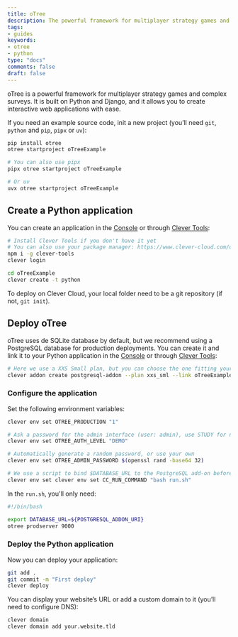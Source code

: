 ```yaml
---
title: oTree
description: The powerful framework for multiplayer strategy games and complex surveys
tags:
- guides
keywords:
- otree
- python
type: "docs"
comments: false
draft: false
---
```


oTree is a powerful framework for multiplayer strategy games and complex surveys. It is built on Python and Django, and it allows you to create interactive web applications with ease.

If you need an example source code, init a new project (you’ll need `git`, `python` and `pip`, `pipx` or `uv`):

```bash
pip install otree
otree startproject oTreeExample

# You can also use pipx
pipx otree startproject oTreeExample

# Or uv
uvx otree startproject oTreeExample
```

## Create a Python application

You can create an application in the [Console](https://console.clever-cloud.com) or through [Clever Tools](https://github.com/CleverCloud/clever-tools/):

```bash
# Install Clever Tools if you don't have it yet
# You can also use your package manager: https://www.clever-cloud.com/developers/doc/cli/install/
npm i -g clever-tools
clever login

cd oTreeExample
clever create -t python
```

To deploy on Clever Cloud, your local folder need to be a git repository (if not, `git init`).

## Deploy oTree

oTree uses de SQLite database by default, but we recommend using a PostgreSQL database for production deployments. You can create it and link it to your Python application in the [Console](https://console.clever-cloud.com) or through [Clever Tools](https://github.com/CleverCloud/clever-tools/):

```bash
# Here we use a XXS Small plan, but you can choose the one fitting your needs
clever addon create postgresql-addon --plan xxs_sml --link oTreeExample oTreePg
```

### Configure the application

Set the following environment variables:

```bash
clever env set OTREE_PRODUCTION "1"

# Ask a password for the admin interface (user: admin), use STUDY for no login
clever env set OTREE_AUTH_LEVEL "DEMO"

# Automatically generate a random password, or use your own
clever env set OTREE_ADMIN_PASSWORD $(openssl rand -base64 32)

# We use a script to bind $DATABASE_URL to the PostgreSQL add-on before starting the server
clever env set clever env set CC_RUN_COMMAND "bash run.sh"
```

In the `run.sh`, you'll only need:

```bash
#!/bin/bash

export DATABASE_URL=${POSTGRESQL_ADDON_URI}
otree prodserver 9000
```

### Deploy the Python application

Now you can deploy your application:

```bash
git add .
git commit -m "First deploy"
clever deploy
```

You can display your website’s URL or add a custom domain to it (you’ll need to configure DNS):

```bash
clever domain
clever domain add your.website.tld
```

